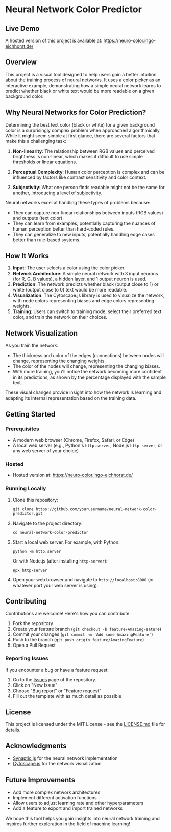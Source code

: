 # Neural Network Color Predictor

## Live Demo

A hosted version of this project is available at: https://neuro-color.ingo-eichhorst.de/

## Overview

This project is a visual tool designed to help users gain a better intuition about the training process of neural networks. It uses a color picker as an interactive example, demonstrating how a simple neural network learns to predict whether black or white text would be more readable on a given background color.

## Why Neural Networks for Color Prediction?

Determining the best text color (black or white) for a given background color is a surprisingly complex problem when approached algorithmically. While it might seem simple at first glance, there are several factors that make this a challenging task:

1. **Non-linearity**: The relationship between RGB values and perceived brightness is non-linear, which makes it difficult to use simple thresholds or linear equations.

2. **Perceptual Complexity**: Human color perception is complex and can be influenced by factors like contrast sensitivity and color context.

3. **Subjectivity**: What one person finds readable might not be the same for another, introducing a level of subjectivity.

Neural networks excel at handling these types of problems because:

- They can capture non-linear relationships between inputs (RGB values) and outputs (text color).
- They can learn from examples, potentially capturing the nuances of human perception better than hard-coded rules.
- They can generalize to new inputs, potentially handling edge cases better than rule-based systems.

## How It Works

1. **Input**: The user selects a color using the color picker.
2. **Network Architecture**: A simple neural network with 3 input neurons (for R, G, B values), a hidden layer, and 1 output neuron is used.
3. **Prediction**: The network predicts whether black (output close to 1) or white (output close to 0) text would be more readable.
4. **Visualization**: The Cytoscape.js library is used to visualize the network, with node colors representing biases and edge colors representing weights.
5. **Training**: Users can switch to training mode, select their preferred text color, and train the network on their choices.

## Network Visualization

As you train the network:

- The thickness and color of the edges (connections) between nodes will change, representing the changing weights.
- The color of the nodes will change, representing the changing biases.
- With more training, you'll notice the network becoming more confident in its predictions, as shown by the percentage displayed with the sample text.

These visual changes provide insight into how the network is learning and adapting its internal representation based on the training data.

## Getting Started

### Prerequisites

- A modern web browser (Chrome, Firefox, Safari, or Edge)
- A local web server (e.g., Python's `http.server`, Node.js `http-server`, or any web server of your choice)

### Hosted

- Hosted version at: https://neuro-color.ingo-eichhorst.de/

### Running Locally

1. Clone this repository:
   ```
   git clone https://github.com/yourusername/neural-network-color-predictor.git
   ```

2. Navigate to the project directory:
   ```
   cd neural-network-color-predictor
   ```

3. Start a local web server. For example, with Python:
   ```
   python -m http.server
   ```
   Or with Node.js (after installing `http-server`):
   ```
   npx http-server
   ```

4. Open your web browser and navigate to `http://localhost:8000` (or whatever port your web server is using).

## Contributing

Contributions are welcome! Here's how you can contribute:

1. Fork the repository
2. Create your feature branch (`git checkout -b feature/AmazingFeature`)
3. Commit your changes (`git commit -m 'Add some AmazingFeature'`)
4. Push to the branch (`git push origin feature/AmazingFeature`)
5. Open a Pull Request

### Reporting Issues

If you encounter a bug or have a feature request:

1. Go to the [Issues](https://github.com/yourusername/neural-network-color-predictor/issues) page of the repository.
2. Click on "New Issue"
3. Choose "Bug report" or "Feature request"
4. Fill out the template with as much detail as possible

## License

This project is licensed under the MIT License - see the [LICENSE.md](LICENSE.md) file for details.

## Acknowledgments

- [Synaptic.js](http://caza.la/synaptic) for the neural network implementation
- [Cytoscape.js](https://js.cytoscape.org/) for the network visualization

## Future Improvements

- Add more complex network architectures
- Implement different activation functions
- Allow users to adjust learning rate and other hyperparameters
- Add a feature to export and import trained networks

We hope this tool helps you gain insights into neural network training and inspires further exploration in the field of machine learning!